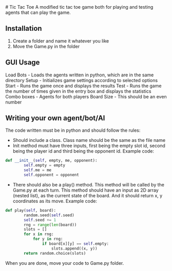 <snippet>
  <content>
# Tic Tac Toe
A modified tic tac toe game both for playing and testing agents that can play the game.

## Installation
1. Create a folder and name it whatever you like
2. Move the Game.py in the folder

## GUI Usage
Load Bots - Loads the agents written in python, which are in the same directory
Setup - Initializes game settings according to selected options
Start - Runs the game once and displays the results
Test - Runs the game the number of times given in the entry box and displays the statistics
Combo boxes - Agents for both players
Board Size - This should be an even number

## Writing your own agent/bot/AI
The code written must be in python and should follow the rules:
- Should include a class. Class name should be the same as the file name
- Init method must have three inputs, first being the empty slot id, second being the player id and third being the opponent id.
Example code:
```python
def __init__(self, empty, me, opponent):
        self.empty = empty
        self.me = me
        self.opponent = opponent
```
- There should also be a play() method. This method will be called by the Game.py at each turn.
This method should have an input as 2D array (nested list), as the current state of the board.
And it should return x, y coordinates as its move.
Example code:
```python
def play(self, board):
        random.seed(self.seed)
        self.seed += 1
        rng = range(len(board))
        slots = []
        for x in rng:
            for y in rng:
                if board[x][y] == self.empty:
                    slots.append((x, y))
        return random.choice(slots)
```
When you are done, move your code to Game.py folder. 
</content>
</snippet>
